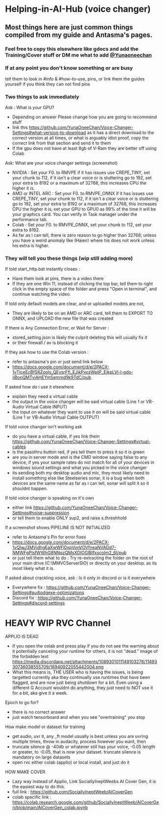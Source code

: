 # Helping-in-AI-Hub (voice changer)

## Most things here are just common things compiled from my guide and Antasma's pages. 

### Feel free to copy this elsewhere like gdocs and add the Training/Cover stuff or DM me what to add [@Yunaoneechan](https://discord.com/users/824922747423031359) 



### If at any point you don't know something or are busy
tell them to look in #info & #how-to-use, pins, or link them the guides yourself if you think they can not find pins


### Two things to ask immediately

Ask : What is your GPU?
* Depending on answer Please change how you are going to recommend stuff
* link this https://github.com/YunaOneeChan/Voice-Changer-Settings#what-version-to-download as it has a direct download to the correct version at all times, or what is arguably idiot proof, copy the correct link from that section and send it to them
* If the gpu does not have at least 8gb of V-Ram they are better off using Colab
  
Ask: What are your voice changer settings (screenshot) 
* NVIDIA : Set your F0. to RMVPE if it has issues use CREPE_TINY, set your chunk to 112, if it isn't a clear voice or is stuttering go to 192, set your extra to 8192 or a maximum of 32768, this increases CPU the higher it is.
* AMD or INTEL ARC : Set your F0. to RMVPE_ONNX if it has issues use CREPE_TINY, set your chunk to 112, if it isn't a clear voice or is stuttering go to 192, set your extra to 8192 or a maximum of 32768, this increases CPU the higher it is, set your GPU to GPU0 as 99% of the time it will be your graphics card. You can verify in Task manager under the performance tab.
* Colab : Set your F0. to RMVPE_ONNX, set your chunk to 112, set your extra to 8192.
* As far as I can tell, there is zero reason to go higher than 32768; unless you have a weird anomaly like (Haien) where his does not work unless his extra is higher.

### They will tell you these things (wip still adding more) 

If told start_http.bat instantly closes : 
* Have them look at pins, there is a video there
* If they are one Win 11, instead of clicking the top bar, tell them to right click in the empty space of the folder and press "Open in terminal", and continue watching the video.

If told only default models are clear, and or uploaded models are not,
* They are likely to be on an AMD or ARC card, tell them to EXPORT TO ONNX, and UPLOAD the new file that was created

If there is Any Connection Error, or Wait for Server :
* stored_setting.json is likely the culprit deleting this will usually fix it
* or their firewall / av is blocking it

If they ask how to use the Colab version :
* refer to antasma's pin or just send link below
* https://docs.google.com/document/d/e/2PACX-1vTIceEcBfS6Zqolv_QEysrFfI_EJikPxozWptP_EjkpLVl-l-gdo-ijBonQMTviAHEYm5emmd9k9TdC/pub

If asked how do i use it elsewhere
* explain they need a virtual cable
* the output in the voice changer will be said virtual cable (Line 1 or VB-Audio Virtual Cable INPUT)
* the input on whatever they want to use it on will be said virtual cable (Line 1 or VB-Audio Virtual Cable OUTPUT)

If told voice changer isn't working ask
* do you have a virtual cable, if yes link them https://github.com/YunaOneeChan/Voice-Changer-Settings#virtual-cables
* is the passthru button red, if yes tell them to press it so it is green
* are you in server mode and is the CMD window saying false to any device, if yes your sample rates do not match for all of your devices in windows sound settings and what you picked in the voice changer
* its sending both my desktop audio and mic, they most likely need to install something else like Steelseries sonar, it is a bug when both devices are the same name as far as i can tell, sonar will split it so it shouldnt happen.

If told voice changer is speaking on it's own
* either link https://github.com/YunaOneeChan/Voice-Changer-Settings#noise-suppression
* or tell them to enable ONLY sup2, and raise s.threshhold

If a screenshot shows PIPELINE IS NOT INITIALIZED
* refer to Antasma's Pin for error fixes
* https://docs.google.com/document/d/e/2PACX-1vQIwJ3MVidhgEaXwWFl0xpVonVOVfneaNVADd7-NMWFgPIsfWWhG8NNqzQMsXDIOGlBIfxscoIm2_6I/pub
* or just tell them what to do : Try re-extracting the folder on the root of your main drive (C:\MMVCServerSIO) or directly on your desktop. as its most likely what it is.

If asked about crackling voice, ask : Is it only in discord or is it everywhere
* Everywhere fix : https://github.com/YunaOneeChan/Voice-Changer-Settings#audiodgexe-optimizations
* Discord fix : https://github.com/YunaOneeChan/Voice-Changer-Settings#discord-settings


# HEAVY WIP RVC Channel
APPLIO IS DEAD
* If you open the colab and press play if you do not see the warning about it potentially canceling your runtime for others, it is not "dead." image of the forbidden text https://media.discordapp.net/attachments/1089301011149103276/1149330736038555709/16940922055442004.png
* What this means is, THE USER who is having the issues, is being targetted currently aka they continually use runtimes that have been flagged, and are now just being shutdown for a bit. Even using a different G Account wouldnt do anything, they just need to NOT use it for a bit, aka give it a week.

Epoch to go for?
* there is no correct answer
* just watch tensorboard and when you see "overtraining" you stop

How make model or dataset for training
* get audio, uvr it, any _ft model usually is best unless you are uvring multiple times, throw in audacity, process however you want, then
* truncate silence @ -40db or whatever still has your voice, -0.05 length or greater, to -0.05, that is now your dataset. truncate silence is mandatory on large datasets
* open rvc either colab (applio) or local install, and just do it


HOW MAKE COVER
* Lazy way instead of Applio, Link SociallyIneptWeebs AI Cover Gen, it is the easiest way to do this.
* full link : https://github.com/SociallyIneptWeeb/AICoverGen
* colab specific link : https://colab.research.google.com/github/SociallyIneptWeeb/AICoverGen/blob/main/AICoverGen_colab.ipynb

